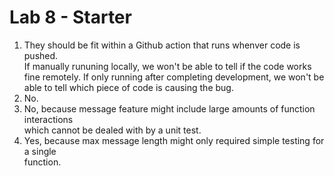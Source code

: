 # Lab 8 - Starter
1) They should be fit within a Github action that runs whenver code is pushed.  
   If manually rununing locally, we won't be able to tell if the code works  
   fine remotely. If only running after completing development, we won't be  
   able to tell which piece of code is causing the bug.  
2) No.  
3) No, because message feature might include large amounts of function interactions  
   which cannot be dealed with by a unit test.  
4) Yes, because max message length might only required simple testing for a single  
   function.